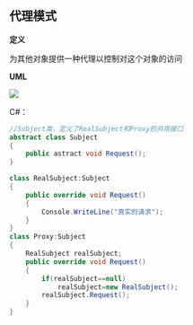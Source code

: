 ## 代理模式

**定义**

为其他对象提供一种代理以控制对这个对象的访问

**UML**

<div>
    <image src="../img/proxy.png"></image>
</div>

C#：

```c#
//Subject类，定义了RealSubject和Proxy的共用接口
abstract class Subject
{
    public astract void Request();
}

class RealSubject:Subject
{
	public override void Request()
    {
    	Console.WriteLine("真实的请求");
    }
}
class Proxy:Subject
{
	RealSubject realSubject;
	public override void Request()
    {
    	if(realSubject==null)
    		realSubject=new RealSubject();
    	realSubject.Request();
    }
}
```

